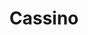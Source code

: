 ---
title: Cassino
date: 
draft: false

# descripcion
description : Argolla de plata con doble línea de microcubic. Forma oval, no redonda.

materials: Plata 925

color: Plateado

dimensions: 1,2 diam 0,4 ancho

code: 01-11-0356

type: "Aros"

categories: []

price: $3.020,00

price_eftvo: $2.565,00

# Images
# first image will be shown in the product page
images:
  # - image: "images/path_to_image"
  # La ubicacion de las imagenes es imagenes/Aros/Aros.Argollas/01-11-0356-cassino
  - image: "./images/aros/argollas/01-11-0356-argolla-oval-doble-linea-microcubic_a.JPG"
---